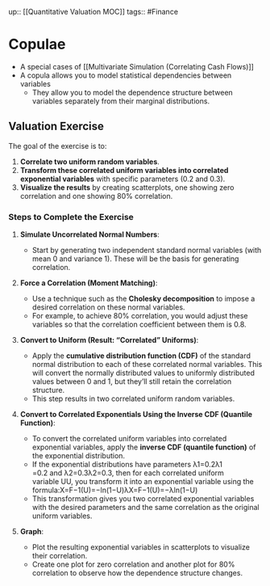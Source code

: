 up:: [[Quantitative Valuation MOC]]
tags:: #Finance  
# Copulae
- A special cases of [[Multivariate Simulation (Correlating Cash Flows)]]
- A copula allows you to model statistical dependencies between variables
	- They allow you to model the dependence structure between variables separately from their marginal distributions.

## Valuation Exercise
The goal of the exercise is to:

1. **Correlate two uniform random variables**.
2. **Transform these correlated uniform variables into correlated exponential variables** with specific parameters (0.2 and 0.3).
3. **Visualize the results** by creating scatterplots, one showing zero correlation and one showing 80% correlation.

### Steps to Complete the Exercise

1. **Simulate Uncorrelated Normal Numbers**:
    
    - Start by generating two independent standard normal variables (with mean 0 and variance 1). These will be the basis for generating correlation.
2. **Force a Correlation (Moment Matching)**:
    
    - Use a technique such as the **Cholesky decomposition** to impose a desired correlation on these normal variables.
    - For example, to achieve 80% correlation, you would adjust these variables so that the correlation coefficient between them is 0.8.
3. **Convert to Uniform (Result: “Correlated” Uniforms)**:
    
    - Apply the **cumulative distribution function (CDF)** of the standard normal distribution to each of these correlated normal variables. This will convert the normally distributed values to uniformly distributed values between 0 and 1, but they’ll still retain the correlation structure.
    - This step results in two correlated uniform random variables.
4. **Convert to Correlated Exponentials Using the Inverse CDF (Quantile Function)**:
    
    - To convert the correlated uniform variables into correlated exponential variables, apply the **inverse CDF (quantile function)** of the exponential distribution.
    - If the exponential distributions have parameters λ1=0.2λ1​=0.2 and λ2=0.3λ2​=0.3, then for each correlated uniform variable UU, you transform it into an exponential variable using the formula:X=F−1(U)=−ln⁡(1−U)λX=F−1(U)=−λln(1−U)​
    - This transformation gives you two correlated exponential variables with the desired parameters and the same correlation as the original uniform variables.
5. **Graph**:
    
    - Plot the resulting exponential variables in scatterplots to visualize their correlation.
    - Create one plot for zero correlation and another plot for 80% correlation to observe how the dependence structure changes.